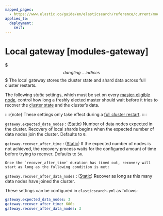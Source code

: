 ```yaml
---
mapped_pages:
  - https://www.elastic.co/guide/en/elasticsearch/reference/current/modules-gateway.html
applies_to:
  deployment:
    self:
---
```


# Local gateway [modules-gateway]

$$$dangling-indices$$$
The local gateway stores the cluster state and shard data across full cluster restarts.

The following *static* settings, which must be set on every [master-eligible node](docs-content://deploy-manage/distributed-architecture/clusters-nodes-shards/node-roles.md#master-node-role), control how long a freshly elected master should wait before it tries to recover the [cluster state](https://www.elastic.co/docs/api/doc/elasticsearch/operation/operation-cluster-state) and the cluster’s data.

::::{note}
These settings only take effect during a [full cluster restart](docs-content://deploy-manage/maintenance/start-stop-services/full-cluster-restart-rolling-restart-procedures.md#restart-cluster-full).
::::


`gateway.expected_data_nodes`
:   ([Static](docs-content://deploy-manage/stack-settings.md#static-cluster-setting)) Number of data nodes expected in the cluster. Recovery of local shards begins when the expected number of data nodes join the cluster. Defaults to `0`.

`gateway.recover_after_time`
:   ([Static](docs-content://deploy-manage/stack-settings.md#static-cluster-setting)) If the expected number of nodes is not achieved, the recovery process waits for the configured amount of time before trying to recover. Defaults to `5m`.

    Once the `recover_after_time` duration has timed out, recovery will start as long as the following condition is met:


`gateway.recover_after_data_nodes`
:   ([Static](docs-content://deploy-manage/stack-settings.md#static-cluster-setting)) Recover as long as this many data nodes have joined the cluster.

These settings can be configured in `elasticsearch.yml` as follows:

```yaml
gateway.expected_data_nodes: 3
gateway.recover_after_time: 600s
gateway.recover_after_data_nodes: 3
```

